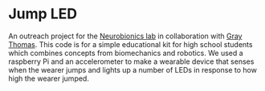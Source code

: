 # Jump LED
An outreach project for the [Neurobionics lab](https://neurobionics.engin.umich.edu/) in collaboration with [Gray Thomas](https://graythomas.github.io/).
This code is for a simple educational kit for high school students which combines concepts from biomechanics and robotics.
We used a raspberry Pi and an accelerometer to make a wearable device that senses when the wearer jumps and lights up a
number of LEDs in response to how high the wearer jumped.
